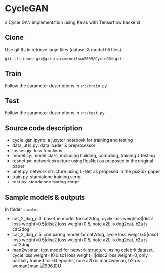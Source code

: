# CycleGAN
a Cycle GAN implementation using Keras with Tensorflow backend

## Clone
Use git lfs to retrieve large files (dataset & model h5 files).
```
git lfs clone git@github.com:neilsun2009/CycleGAN.git
```

## Train
Follow the parameter descriptions in ```src/train.py```

## Test
Follow the parameter descriptions in ```src/test.py```

## Source code description
+ cycle_gan.ipynb: a jupyter notebook for training and testing
+ data_utils.py: data loader & preprocessor
+ losses.py: loss functions
+ model.py: model class, including building, compiling, training & testing
+ resnet.py: network structure using ResNet as proposed in the original paper
+ unet.py: network structure using U-Net as proposed in the pix2pix paper
+ train.py: standalone training script
+ test.py: standalone testing script

## Sample models & outputs
In folder ```samples```.
+ cat_2_dog_cl3: baseline model for cat2dog, cycle loss weight=3|disc1 loss weight=0.5|disc2 loss weight=0.5, note a2b is dog2cat, b2a is cat2dog
+ cat_2_dog_cl5: comparing model for cat2dog, cycle loss weight=5|disc1 loss weight=0.5|disc2 loss weight=0.5, note a2b is dog2cat, b2a is cat2dog
+ man2woman: test model for network structure, using celebrit dataset, cycle loss weight=10|disc1 loss weight=1|disc2 loss weight=0, only partially trained for 60 epochs, note a2b is man2woman, b2a is woman2man
[![996.ICU](http://img.shields.io/badge/link-996.icu-red.svg)](https://996.icu)
